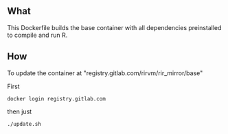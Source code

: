 ## What

This Dockerfile builds the base container with all dependencies preinstalled to compile and run R.

## How

To update the container at "registry.gitlab.com/rirvm/rir_mirror/base"

First

    docker login registry.gitlab.com

then just

    ./update.sh
